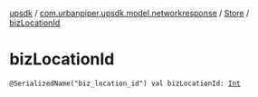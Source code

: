 [upsdk](../../index.md) / [com.urbanpiper.upsdk.model.networkresponse](../index.md) / [Store](index.md) / [bizLocationId](./biz-location-id.md)

# bizLocationId

`@SerializedName("biz_location_id") val bizLocationId: `[`Int`](https://kotlinlang.org/api/latest/jvm/stdlib/kotlin/-int/index.html)
